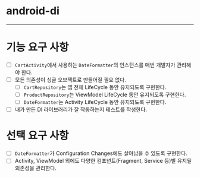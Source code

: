 # android-di

---

# 기능 요구 사항
- [ ] `CartActivity`에서 사용하는 `DateFormatter`의 인스턴스를 매번 개발자가 관리해야 한다. 
- [ ] 모든 의존성이 싱글 오브젝트로 만들어질 필요 없다.
  - [ ] `CartRepository`는 앱 전체 LifeCycle 동안 유지되도록 구현한다.
  - [ ] `ProductRepository`는 ViewModel LifeCycle 동안 유지되도록 구현한다.
  - [ ] `DateFormatter`는 Activity LifeCycle 동안 유지되도록 구현한다.
- [ ] 내가 만든 DI 라이브러리가 잘 작동하는지 테스트를 작성한다.

# 선택 요구 사항
- [ ] `DateFormatter`가 Configuration Changes에도 살아남을 수 있도록 구현한다.
- [ ] Activity, ViewModel 외에도 다양한 컴포넌트(Fragment, Service 등)별 유지될 의존성을 관리한다.
